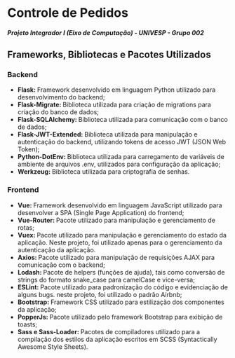 # Controle de Pedidos

##### Projeto Integrador I (Eixo de Computação) - UNIVESP - Grupo 002 


## Frameworks, Bibliotecas e Pacotes Utilizados

### Backend

- <b>Flask: </b> Framework desenvolvido em linguagem Python utilizado para desenvolvimento do backend;
- <b>Flask-Migrate: </b> Biblioteca utilizada para criação de migrations para criação do banco de dados;
- <b>Flask-SQLAlchemy: </b> Biblioteca utilizada para comunicação com o banco de dados;
- <b>Flask-JWT-Extended: </b> Biblioteca utilizada para manipulação e autenticação do backend, utilizando tokens de 
acesso JWT (JSON Web Token); 
- <b>Python-DotEnv: </b> Biblioteca utilizada para carregamento de variáveis de ambiente de arquivos .env, utilizados 
para configuração da aplicação; 
- <b>Werkzeug: </b> Biblioteca utilizada para criptografia de senhas.

### Frontend

- <b>Vue: </b> Framework desenvolvido em linguagem JavaScript utilizado para desenvolver a SPA (Single Page Application)
do frontend;
- <b>Vue-Router: </b> Pacote utilizado para manipulação e gerenciamento de rotas;
- <b>Vuex: </b> Pacote utilizado para manipulação e gerenciamento do estado da aplicação. Neste projeto, foi utilizado 
apenas para o gerenciamento da autenticação da aplicação. 
- <b>Axios: </b> Pacote utilizado para manipulação de requisições AJAX para comunicação com o backend;
- <b>Lodash: </b> Pacote de helpers (funções de ajuda), tais como conversão de strings do formato snake_case para 
camelCase e vice-versa;
- <b>ESLint: </b> Pacote utilizado para padronização do código e evidenciação de alguns bugs. neste projeto, foi
utilizado o padrão Airbnb;
- <b>Bootstrap: </b> Framework CSS utilizado para estilização dos componentes da aplicação;
- <b>PopperJs: </b> Pacote utilizado pelo framework Bootstrap para exibição de toasts;
- <b>Sass e Sass-Loader: </b> Pacotes de compiladores utilizado para a compilação dos estilos da aplicação escritos em 
SCSS (Syntactically Awesome Style Sheets).